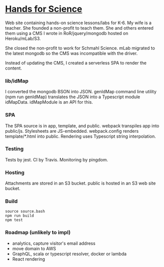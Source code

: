# [Hands for Science](http://www.handsforscience.org)
Web site containing hands-on science lessons/labs for K-6.
My wife is a teacher. She founded a non-profit to teach them.
She and others entered them using a CMS I wrote in RoR/jquery/mongodb hosted on Heroku/mLab/S3.

She closed the non-profit to work for Schmahl Science.
mLab migrated to the latest mongodb so the CMS was incompatible with the driver.

Instead of updating the CMS, I created a serverless SPA to render the content.

### lib/idMap
I converted the mongodb BSON into JSON. genIdMap command line utility (npm run genIdMap) translates the JSON into a Typescript module idMapData.
idMapModule is an API for this.

### SPA
The SPA source is in app, template, and public. webpack transpiles app into public/js. 
Stylesheets are JS-embedded. webpack.config renders template/*.html into public.
Rendering uses Typescript string interpolation.

### Testing
Tests by jest. CI by Travis. Monitoring by pingdom.

### Hosting
Attachments are stored in an S3 bucket. public is hosted in an S3 web site bucket.

### Build
```
source source.bash
npm run build
npm test
```

### Roadmap (unlikely to impl)
* analytics, capture visitor's email address
* move domain to AWS
* GraphQL, scala or typescript resolver, docker or lambda
* React rendering

